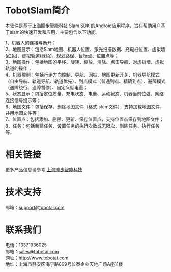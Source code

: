 # TobotSlam简介
本软件是基于[上海瞳步智能科技](http://www.tobotai.com) Slam SDK 的Android应用程序，旨在帮助用户基于slam的快速开发和应用，主要包含以下功能。<br> 

1、机器人的连接与断开；   
2、地图显示：包括Slam地图、机器人位置、激光扫描数据、充电桩位置、虚拟墙(红色)、虚拟轨道(绿色)、规划路径、目标点、位置点等；  
3、地图操作：包括地图的平移、旋转、缩放、清除、点击导航、对虚拟墙、虚拟轨道的操作；  
4、机器控制：包括行走方向控制、导航、回桩、地图更新开关、机器导航模式（自由导航、轨道导航、轨道优先）、到点模式（普通到点、精确到点）、避障模式（遇障绕行、遇障暂停）、自定义低电量；    
5、状态显示：包括定位质量、充电状态、电量、运动状态、机器当前位姿、网络连接信号提示等；  
6、地图文件：包括保存、删除地图文件（格式.stcm文件），支持加载地图文件，共用地图文件等；  
7、位置点：包括添加、删除、更新、保存位置点，支持位置点保存到地图文件；  
8、任务：包括新建任务、设置任务的执行次数或无限次、删除任务、执行任务等。  

# 相关链接
更多产品信息请参考 [上海瞳步智能科技](http://www.tobotai.com) 

# 技术支持
邮箱：support@tobotai.com

# 联系我们
电话：13371936025  
邮箱：sales@tobotai.com  
网址：http://www.tobotai.com  
地址：上海市静安区海宁路899号长泰企业天地广场A座11楼  
